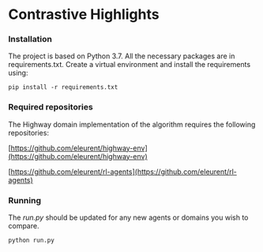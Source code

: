 # Contrastive Highlights


### Installation  
  
The project is based on Python 3.7. All the necessary packages are in requirements.txt.
Create a virtual environment and install the requirements using:
```
pip install -r requirements.txt
```

### Required repositories
The Highway domain implementation of the algorithm requires the following repositories:

[https://github.com/eleurent/highway-env](https://github.com/eleurent/highway-env)

[https://github.com/eleurent/rl-agents](https://github.com/eleurent/rl-agents)

### Running
The *run.py* should be updated for any new agents or domains you wish to compare. 
```
python run.py
```
